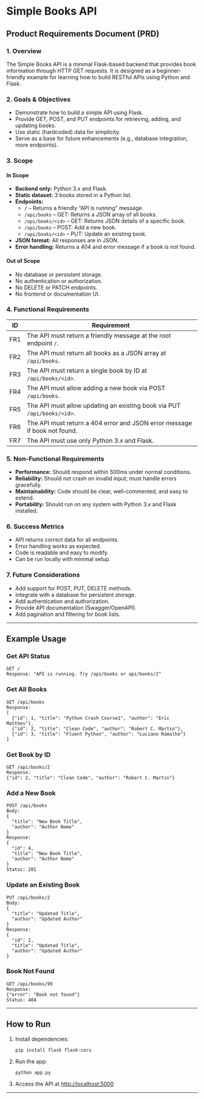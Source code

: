 # Simple Books API

## Product Requirements Document (PRD)

### 1. Overview
The Simple Books API is a minimal Flask-based backend that provides book information through HTTP GET requests. It is designed as a beginner-friendly example for learning how to build RESTful APIs using Python and Flask.

### 2. Goals & Objectives
- Demonstrate how to build a simple API using Flask.
- Provide GET, POST, and PUT endpoints for retrieving, adding, and updating books.
- Use static (hardcoded) data for simplicity.
- Serve as a base for future enhancements (e.g., database integration, more endpoints).

### 3. Scope

#### In Scope
- **Backend only:** Python 3.x and Flask.
- **Static dataset:** 3 books stored in a Python list.
- **Endpoints:**
  - `/` – Returns a friendly “API is running” message.
  - `/api/books` – GET: Returns a JSON array of all books.
  - `/api/books/<id>` – GET: Returns JSON details of a specific book.
  - `/api/books` – POST: Add a new book.
  - `/api/books/<id>` – PUT: Update an existing book.
- **JSON format:** All responses are in JSON.
- **Error handling:** Returns a 404 and error message if a book is not found.

#### Out of Scope
- No database or persistent storage.
- No authentication or authorization.
- No DELETE or PATCH endpoints.
- No frontend or documentation UI.

### 4. Functional Requirements

| ID   | Requirement                                                                 |
|------|-----------------------------------------------------------------------------|
| FR1  | The API must return a friendly message at the root endpoint `/`.            |
| FR2  | The API must return all books as a JSON array at `/api/books`.              |
| FR3  | The API must return a single book by ID at `/api/books/<id>`.               |
| FR4  | The API must allow adding a new book via POST `/api/books`.                 |
| FR5  | The API must allow updating an existing book via PUT `/api/books/<id>`.     |
| FR6  | The API must return a 404 error and JSON error message if book not found.   |
| FR7  | The API must use only Python 3.x and Flask.                                 |

### 5. Non-Functional Requirements

- **Performance:** Should respond within 500ms under normal conditions.
- **Reliability:** Should not crash on invalid input; must handle errors gracefully.
- **Maintainability:** Code should be clear, well-commented, and easy to extend.
- **Portability:** Should run on any system with Python 3.x and Flask installed.

### 6. Success Metrics

- API returns correct data for all endpoints.
- Error handling works as expected.
- Code is readable and easy to modify.
- Can be run locally with minimal setup.

### 7. Future Considerations

- Add support for POST, PUT, DELETE methods.
- Integrate with a database for persistent storage.
- Add authentication and authorization.
- Provide API documentation (Swagger/OpenAPI).
- Add pagination and filtering for book lists.

---

## Example Usage

### Get API Status
```
GET /
Response: "API is running. Try /api/books or api/books/2"
```

### Get All Books
```
GET /api/books
Response:
[
  {"id": 1, "title": "Python Crash Course1", "author": "Eric Matthes"},
  {"id": 2, "title": "Clean Code", "author": "Robert C. Martin"},
  {"id": 3, "title": "Fluent Python", "author": "Luciano Ramalho"}
]
```

### Get Book by ID
```
GET /api/books/2
Response:
{"id": 2, "title": "Clean Code", "author": "Robert C. Martin"}
```

### Add a New Book
```
POST /api/books
Body:
{
  "title": "New Book Title",
  "author": "Author Name"
}
Response:
{
  "id": 4,
  "title": "New Book Title",
  "author": "Author Name"
}
Status: 201
```

### Update an Existing Book
```
PUT /api/books/2
Body:
{
  "title": "Updated Title",
  "author": "Updated Author"
}
Response:
{
  "id": 2,
  "title": "Updated Title",
  "author": "Updated Author"
}
```

### Book Not Found
```
GET /api/books/99
Response:
{"error": "Book not found"}
Status: 404
```

----

## How to Run

1. Install dependencies:
   ```
   pip install flask flask-cors
   ```
2. Run the app:
   ```
   python app.py
   ```
3. Access the API at [http://localhost:5000](http://localhost:5000)

----
